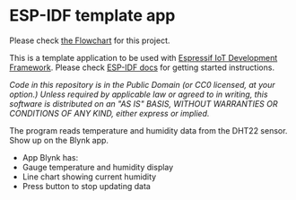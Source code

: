 ESP-IDF template app
====================
Please check [the Flowchart](https://drive.google.com/file/d/1_6uG4EFNOBEbGWapHV9YBnMlp6F4xTX_/view?usp=sharing) for this project.

This is a template application to be used with [Espressif IoT Development Framework](https://github.com/espressif/esp-idf).
Please check [ESP-IDF docs](https://docs.espressif.com/projects/esp-idf/en/latest/get-started/index.html) for getting started instructions.

*Code in this repository is in the Public Domain (or CC0 licensed, at your option.)
Unless required by applicable law or agreed to in writing, this
software is distributed on an "AS IS" BASIS, WITHOUT WARRANTIES OR
CONDITIONS OF ANY KIND, either express or implied.*

The program reads temperature and humidity data from the DHT22 sensor. Show up on the Blynk app.
 * App Blynk has:
 * Gauge temperature and humidity display
 * Line chart showing current humidity
 * Press button to stop updating data
